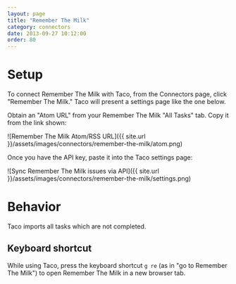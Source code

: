 ```yaml
---
layout: page
title: "Remember The Milk"
category: connectors
date: 2013-09-27 10:12:00
order: 80
---
```


# Setup

To connect Remember The Milk with Taco, from the Connectors page, click
"Remember The Milk." Taco will present a settings page like the one
below.

Obtain an "Atom URL" from your Remember The Milk "All Tasks" tab.
Copy it from the link shown:

![Remember The Milk Atom/RSS URL]({{ site.url }}/assets/images/connectors/remember-the-milk/atom.png)

Once you have the API key, paste it into the Taco settings page:

![Sync Remember The Milk issues via API]({{ site.url }}/assets/images/connectors/remember-the-milk/settings.png)


# Behavior

Taco imports all tasks which are not completed.

## Keyboard shortcut

While using Taco, press the keyboard shortcut `g re` (as in "go to
Remember The Milk") to open Remember The Milk in a new browser tab.
